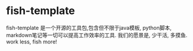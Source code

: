 # fish-template
fish-template 是一个开源的工具包,包含但不限于java模板, python脚本, markdown笔记等一切可以提高工作效率的工具. 我们的愿景是, 少干活, 多摸鱼. work less, fish more!
